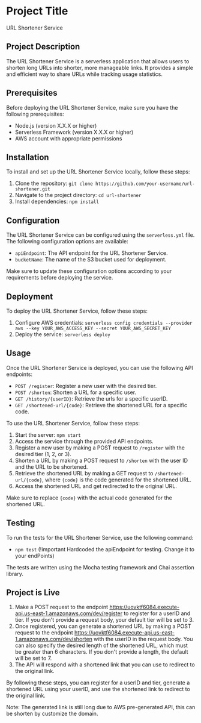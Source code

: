 # Project Title

URL Shortener Service

## Project Description

The URL Shortener Service is a serverless application that allows users to shorten long URLs into shorter, more manageable links. It provides a simple and efficient way to share URLs while tracking usage statistics.

## Prerequisites

Before deploying the URL Shortener Service, make sure you have the following prerequisites:

- Node.js (version X.X.X or higher)
- Serverless Framework (version X.X.X or higher)
- AWS account with appropriate permissions

## Installation

To install and set up the URL Shortener Service locally, follow these steps:

1. Clone the repository: `git clone https://github.com/your-username/url-shortener.git`
2. Navigate to the project directory: `cd url-shortener`
3. Install dependencies: `npm install`

## Configuration

The URL Shortener Service can be configured using the `serverless.yml` file. The following configuration options are available:

- `apiEndpoint`: The API endpoint for the URL Shortener Service.
- `bucketName`: The name of the S3 bucket used for deployment.

Make sure to update these configuration options according to your requirements before deploying the service.

## Deployment

To deploy the URL Shortener Service, follow these steps:

1. Configure AWS credentials: `serverless config credentials --provider aws --key YOUR_AWS_ACCESS_KEY --secret YOUR_AWS_SECRET_KEY`
2. Deploy the service: `serverless deploy`

## Usage

Once the URL Shortener Service is deployed, you can use the following API endpoints:

- `POST /register`: Register a new user with the desired tier.
- `POST /shorten`: Shorten a URL for a specific user.
- `GET /history/{userID}`: Retrieve the urls for a specific userID.
- `GET /shortened-url/{code}`: Retrieve the shortened URL for a specific code.

To use the URL Shortener Service, follow these steps:

1. Start the server: `npm start`
2. Access the service through the provided API endpoints.
3. Register a new user by making a POST request to `/register` with the desired tier (1, 2, or 3).
4. Shorten a URL by making a POST request to `/shorten` with the user ID and the URL to be shortened.
5. Retrieve the shortened URL by making a GET request to `/shortened-url/{code}`, where `{code}` is the code generated for the shortened URL.
6. Access the shortened URL and get redirected to the original URL.

Make sure to replace `{code}` with the actual code generated for the shortened URL.

## Testing

To run the tests for the URL Shortener Service, use the following command:
- `npm test` (!important Hardcoded the apiEndpoint for testing. Change it to your endPoints)

The tests are written using the Mocha testing framework and Chai assertion library.


## Project is Live 

1. Make a POST request to the endpoint https://uovktf6084.execute-api.us-east-1.amazonaws.com/dev/register to register for a userID and tier. If you don't provide a request body, your default tier will be set to 3.
2. Once registered, you can generate a shortened URL by making a POST request to the endpoint https://uovktf6084.execute-api.us-east-1.amazonaws.com/dev/shorten with the userID in the request body. You can also specify the desired length of the shortened URL, which must be greater than 6 characters. If you don't provide a length, the default will be set to 7.
3. The API will respond with a shortened link that you can use to redirect to the original link.

By following these steps, you can register for a userID and tier, generate a shortened URL using your userID, and use the shortened link to redirect to the original link.

Note: The generated link is still long due to AWS pre-generated API, this can be shorten by customize the domain.
